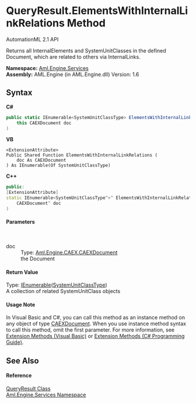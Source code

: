 # QueryResult.ElementsWithInternalLinkRelations Method 
AutomationML 2.1 API 

Returns all InternalElements and SystemUnitClasses in the defined Document, which are related to others via InternalLinks.

**Namespace:**&nbsp;<a href="N_Aml_Engine_Services">Aml.Engine.Services</a><br />**Assembly:**&nbsp;AML.Engine (in AML.Engine.dll) Version: 1.6

## Syntax

**C#**<br />
``` C#
public static IEnumerable<SystemUnitClassType> ElementsWithInternalLinkRelations(
	this CAEXDocument doc
)
```

**VB**<br />
``` VB
<ExtensionAttribute>
Public Shared Function ElementsWithInternalLinkRelations ( 
	doc As CAEXDocument
) As IEnumerable(Of SystemUnitClassType)
```

**C++**<br />
``` C++
public:
[ExtensionAttribute]
static IEnumerable<SystemUnitClassType^>^ ElementsWithInternalLinkRelations(
	CAEXDocument^ doc
)
```


#### Parameters
&nbsp;<dl><dt>doc</dt><dd>Type: <a href="T_Aml_Engine_CAEX_CAEXDocument">Aml.Engine.CAEX.CAEXDocument</a><br />the Document</dd></dl>

#### Return Value
Type: <a href="https://docs.microsoft.com/dotnet/api/system.collections.generic.ienumerable-1" target="_parent" rel="noopener noreferrer">IEnumerable</a>(<a href="T_Aml_Engine_CAEX_SystemUnitClassType">SystemUnitClassType</a>)<br />A collection of related SystemUnitClass objects

#### Usage Note
In Visual Basic and C#, you can call this method as an instance method on any object of type <a href="T_Aml_Engine_CAEX_CAEXDocument">CAEXDocument</a>. When you use instance method syntax to call this method, omit the first parameter. For more information, see <a href="https://docs.microsoft.com/dotnet/visual-basic/programming-guide/language-features/procedures/extension-methods" target="_blank" rel="noopener noreferrer">Extension Methods (Visual Basic)</a> or <a href="https://docs.microsoft.com/dotnet/csharp/programming-guide/classes-and-structs/extension-methods" target="_blank" rel="noopener noreferrer">Extension Methods (C# Programming Guide)</a>.

## See Also


#### Reference
<a href="T_Aml_Engine_Services_QueryResult">QueryResult Class</a><br /><a href="N_Aml_Engine_Services">Aml.Engine.Services Namespace</a><br />